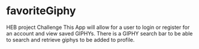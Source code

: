 # favoriteGiphy
HEB project Challenge
This App will allow for a user to login or register for an account and view saved GIPHYs.
There is a GIPHY search bar to be able to search and retrieve giphys to be added to profile.

